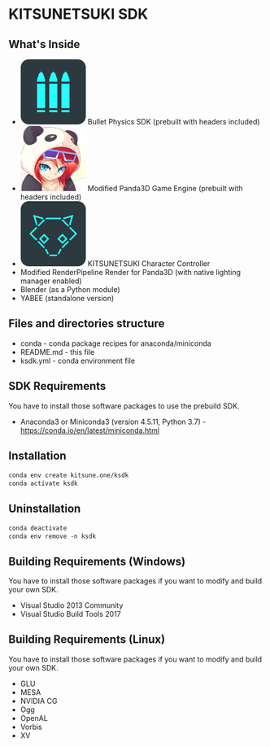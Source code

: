 KITSUNETSUKI SDK
================


What's Inside
-------------

* ![logo](conda/bullet/icon.png) Bullet Physics SDK (prebuilt with headers included)
* ![logo](conda/panda3d/icon.png) Modified Panda3D Game Engine (prebuilt with headers included)
* ![logo](conda/kcc/icon.png) KITSUNETSUKI Character Controller
* Modified RenderPipeline Render for Panda3D (with native lighting manager enabled)
* Blender (as a Python module)
* YABEE (standalone version)


Files and directories structure
-------------------------------

* conda - conda package recipes for anaconda/miniconda
* README.md - this file
* ksdk.yml - conda environment file


SDK Requirements
----------------

You have to install those software packages to use the prebuild SDK.

* Anaconda3 or Miniconda3 (version 4.5.11, Python 3.7) - https://conda.io/en/latest/miniconda.html


Installation
------------

```
conda env create kitsune.one/ksdk
conda activate ksdk
```


Uninstallation
------------

```
conda deactivate
conda env remove -n ksdk
```


Building Requirements (Windows)
-------------------------------

You have to install those software packages if you want to modify and build your own SDK.

* Visual Studio 2013 Community
* Visual Studio Build Tools 2017


Building Requirements (Linux)
-----------------------------

You have to install those software packages if you want to modify and build your own SDK.

* GLU
* MESA
* NVIDIA CG
* Ogg
* OpenAL
* Vorbis
* XV
